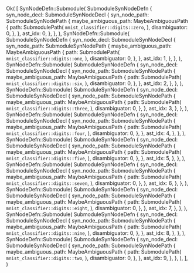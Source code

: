 Ok(
    [
        SynNodeDefn::Submodule(
            SubmoduleSynNodeDefn {
                syn_node_decl: SubmoduleSynNodeDecl {
                    syn_node_path: SubmoduleSynNodePath {
                        maybe_ambiguous_path: MaybeAmbiguousPath {
                            path: SubmodulePath(
                                `mnist_classifier::digits::zero`,
                            ),
                            disambiguator: 0,
                        },
                    },
                    ast_idx: 0,
                },
            },
        ),
        SynNodeDefn::Submodule(
            SubmoduleSynNodeDefn {
                syn_node_decl: SubmoduleSynNodeDecl {
                    syn_node_path: SubmoduleSynNodePath {
                        maybe_ambiguous_path: MaybeAmbiguousPath {
                            path: SubmodulePath(
                                `mnist_classifier::digits::one`,
                            ),
                            disambiguator: 0,
                        },
                    },
                    ast_idx: 1,
                },
            },
        ),
        SynNodeDefn::Submodule(
            SubmoduleSynNodeDefn {
                syn_node_decl: SubmoduleSynNodeDecl {
                    syn_node_path: SubmoduleSynNodePath {
                        maybe_ambiguous_path: MaybeAmbiguousPath {
                            path: SubmodulePath(
                                `mnist_classifier::digits::six`,
                            ),
                            disambiguator: 0,
                        },
                    },
                    ast_idx: 2,
                },
            },
        ),
        SynNodeDefn::Submodule(
            SubmoduleSynNodeDefn {
                syn_node_decl: SubmoduleSynNodeDecl {
                    syn_node_path: SubmoduleSynNodePath {
                        maybe_ambiguous_path: MaybeAmbiguousPath {
                            path: SubmodulePath(
                                `mnist_classifier::digits::three`,
                            ),
                            disambiguator: 0,
                        },
                    },
                    ast_idx: 3,
                },
            },
        ),
        SynNodeDefn::Submodule(
            SubmoduleSynNodeDefn {
                syn_node_decl: SubmoduleSynNodeDecl {
                    syn_node_path: SubmoduleSynNodePath {
                        maybe_ambiguous_path: MaybeAmbiguousPath {
                            path: SubmodulePath(
                                `mnist_classifier::digits::four`,
                            ),
                            disambiguator: 0,
                        },
                    },
                    ast_idx: 4,
                },
            },
        ),
        SynNodeDefn::Submodule(
            SubmoduleSynNodeDefn {
                syn_node_decl: SubmoduleSynNodeDecl {
                    syn_node_path: SubmoduleSynNodePath {
                        maybe_ambiguous_path: MaybeAmbiguousPath {
                            path: SubmodulePath(
                                `mnist_classifier::digits::five`,
                            ),
                            disambiguator: 0,
                        },
                    },
                    ast_idx: 5,
                },
            },
        ),
        SynNodeDefn::Submodule(
            SubmoduleSynNodeDefn {
                syn_node_decl: SubmoduleSynNodeDecl {
                    syn_node_path: SubmoduleSynNodePath {
                        maybe_ambiguous_path: MaybeAmbiguousPath {
                            path: SubmodulePath(
                                `mnist_classifier::digits::seven`,
                            ),
                            disambiguator: 0,
                        },
                    },
                    ast_idx: 6,
                },
            },
        ),
        SynNodeDefn::Submodule(
            SubmoduleSynNodeDefn {
                syn_node_decl: SubmoduleSynNodeDecl {
                    syn_node_path: SubmoduleSynNodePath {
                        maybe_ambiguous_path: MaybeAmbiguousPath {
                            path: SubmodulePath(
                                `mnist_classifier::digits::eight`,
                            ),
                            disambiguator: 0,
                        },
                    },
                    ast_idx: 7,
                },
            },
        ),
        SynNodeDefn::Submodule(
            SubmoduleSynNodeDefn {
                syn_node_decl: SubmoduleSynNodeDecl {
                    syn_node_path: SubmoduleSynNodePath {
                        maybe_ambiguous_path: MaybeAmbiguousPath {
                            path: SubmodulePath(
                                `mnist_classifier::digits::nine`,
                            ),
                            disambiguator: 0,
                        },
                    },
                    ast_idx: 8,
                },
            },
        ),
        SynNodeDefn::Submodule(
            SubmoduleSynNodeDefn {
                syn_node_decl: SubmoduleSynNodeDecl {
                    syn_node_path: SubmoduleSynNodePath {
                        maybe_ambiguous_path: MaybeAmbiguousPath {
                            path: SubmodulePath(
                                `mnist_classifier::digits::two`,
                            ),
                            disambiguator: 0,
                        },
                    },
                    ast_idx: 9,
                },
            },
        ),
    ],
)